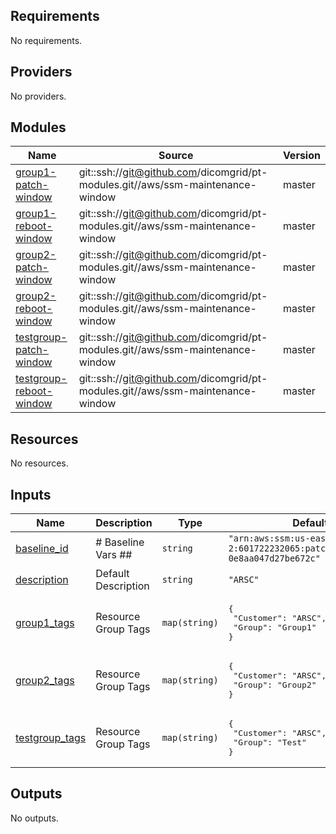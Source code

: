 ## Requirements

No requirements.

## Providers

No providers.

## Modules

| Name | Source | Version |
|------|--------|---------|
| <a name="module_group1-patch-window"></a> [group1-patch-window](#module\_group1-patch-window) | git::ssh://git@github.com/dicomgrid/pt-modules.git//aws/ssm-maintenance-window | master |
| <a name="module_group1-reboot-window"></a> [group1-reboot-window](#module\_group1-reboot-window) | git::ssh://git@github.com/dicomgrid/pt-modules.git//aws/ssm-maintenance-window | master |
| <a name="module_group2-patch-window"></a> [group2-patch-window](#module\_group2-patch-window) | git::ssh://git@github.com/dicomgrid/pt-modules.git//aws/ssm-maintenance-window | master |
| <a name="module_group2-reboot-window"></a> [group2-reboot-window](#module\_group2-reboot-window) | git::ssh://git@github.com/dicomgrid/pt-modules.git//aws/ssm-maintenance-window | master |
| <a name="module_testgroup-patch-window"></a> [testgroup-patch-window](#module\_testgroup-patch-window) | git::ssh://git@github.com/dicomgrid/pt-modules.git//aws/ssm-maintenance-window | master |
| <a name="module_testgroup-reboot-window"></a> [testgroup-reboot-window](#module\_testgroup-reboot-window) | git::ssh://git@github.com/dicomgrid/pt-modules.git//aws/ssm-maintenance-window | master |

## Resources

No resources.

## Inputs

| Name | Description | Type | Default | Required |
|------|-------------|------|---------|:--------:|
| <a name="input_baseline_id"></a> [baseline\_id](#input\_baseline\_id) | # Baseline Vars ## | `string` | `"arn:aws:ssm:us-east-2:601722232065:patchbaseline/pb-0e8aa047d27be672c"` | no |
| <a name="input_description"></a> [description](#input\_description) | Default Description | `string` | `"ARSC"` | no |
| <a name="input_group1_tags"></a> [group1\_tags](#input\_group1\_tags) | Resource Group Tags | `map(string)` | <pre>{<br>  "Customer": "ARSC",<br>  "Group": "Group1"<br>}</pre> | no |
| <a name="input_group2_tags"></a> [group2\_tags](#input\_group2\_tags) | Resource Group Tags | `map(string)` | <pre>{<br>  "Customer": "ARSC",<br>  "Group": "Group2"<br>}</pre> | no |
| <a name="input_testgroup_tags"></a> [testgroup\_tags](#input\_testgroup\_tags) | Resource Group Tags | `map(string)` | <pre>{<br>  "Customer": "ARSC",<br>  "Group": "Test"<br>}</pre> | no |

## Outputs

No outputs.
